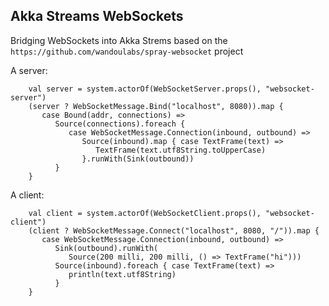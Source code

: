 ## Akka Streams WebSockets

Bridging WebSockets into Akka Strems based on the `https://github.com/wandoulabs/spray-websocket` project

A server:

        val server = system.actorOf(WebSocketServer.props(), "websocket-server")
        (server ? WebSocketMessage.Bind("localhost", 8080)).map {
           case Bound(addr, connections) =>
              Source(connections).foreach {
                 case WebSocketMessage.Connection(inbound, outbound) =>
                    Source(inbound).map { case TextFrame(text) =>
                       TextFrame(text.utf8String.toUpperCase)
                    }.runWith(Sink(outbound))
              }
        }
        
A client:

        val client = system.actorOf(WebSocketClient.props(), "websocket-client")
        (client ? WebSocketMessage.Connect("localhost", 8080, "/")).map {
           case WebSocketMessage.Connection(inbound, outbound) =>
              Sink(outbound).runWith(
                 Source(200 milli, 200 milli, () => TextFrame("hi")))
              Source(inbound).foreach { case TextFrame(text) =>
                 println(text.utf8String)
              }
        }
